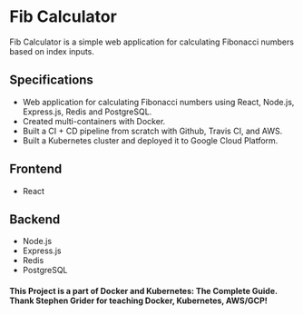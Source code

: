 # Fib Calculator
Fib Calculator is a simple web application for calculating Fibonacci numbers based on index inputs.  
## Specifications
- Web application for calculating Fibonacci numbers using React, Node.js, Express.js, Redis and PostgreSQL. 
- Created multi-containers with Docker.
- Built a CI + CD pipeline from scratch with Github, Travis CI, and AWS. 
- Built a Kubernetes cluster and deployed it to Google Cloud Platform.
## Frontend
- React
## Backend
- Node.js
- Express.js
- Redis
- PostgreSQL
#### This Project is a part of Docker and Kubernetes: The Complete Guide. Thank Stephen Grider for teaching Docker, Kubernetes, AWS/GCP! 

